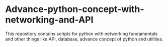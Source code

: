 # Advance-python-concept-with-networking-and-API
This repository contains scripts for python with networking fundamentals and other things like API, database, advance concept of python and utilities.
